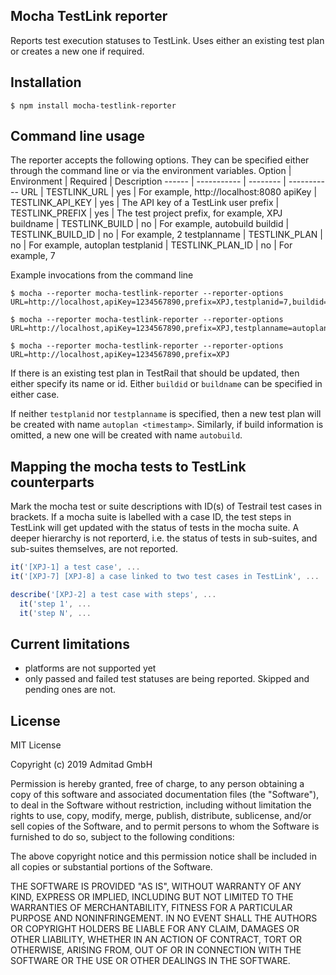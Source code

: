 ## Mocha TestLink reporter

Reports test execution statuses to TestLink. Uses either an existing test plan or creates a new one if required.

## Installation

```shell
$ npm install mocha-testlink-reporter
```
## Command line usage

The reporter accepts the following options. They can be specified either through the command line or via the environment variables.
Option | Environment | Required | Description
------ | ----------- | -------- | -----------
URL | TESTLINK_URL | yes | For example, http://localhost:8080
apiKey | TESTLINK_API_KEY | yes | The API key of a TestLink user
prefix | TESTLINK_PREFIX | yes | The test project prefix, for example, XPJ
buildname | TESTLINK_BUILD | no | For example, autobuild
buildid | TESTLINK_BUILD_ID | no | For example, 2
testplanname | TESTLINK_PLAN | no | For example, autoplan
testplanid | TESTLINK_PLAN_ID | no | For example, 7

Example invocations from the command line

```shell
$ mocha --reporter mocha-testlink-reporter --reporter-options URL=http://localhost,apiKey=1234567890,prefix=XPJ,testplanid=7,buildid=2

$ mocha --reporter mocha-testlink-reporter --reporter-options URL=http://localhost,apiKey=1234567890,prefix=XPJ,testplanname=autoplan,buildname=autobuilld

$ mocha --reporter mocha-testlink-reporter --reporter-options URL=http://localhost,apiKey=1234567890,prefix=XPJ
```

If there is an existing test plan in TestRail that should be updated, then either specify its name or id.
Either `buildid` or `buildname` can be specified in either case.

If neither `testplanid` nor `testplanname` is specified, then a new test plan will be created with name `autoplan <timestamp>`.
Similarly, if build information is omitted, a new one will be created with name `autobuild`.

## Mapping the mocha tests to TestLink counterparts
Mark the mocha test or suite descriptions with ID(s) of Testrail test cases in brackets.
If a mocha suite is labelled with a case ID, the test steps in TestLink will get updated with the status of tests in the mocha suite.
A deeper hierarchy is not reporterd, i.e. the status of tests in sub-suites, and sub-suites themselves, are not reported. 
 
```Javascript
it('[XPJ-1] a test case', ...
it('[XPJ-7] [XPJ-8] a case linked to two test cases in TestLink', ...

describe('[XPJ-2] a test case with steps', ...
  it('step 1', ...
  it('step N', ...
```

## Current limitations

- platforms are not supported yet
- only passed and failed test statuses are being reported. Skipped and pending ones are not.

## License

MIT License

Copyright (c) 2019 Admitad GmbH

Permission is hereby granted, free of charge, to any person obtaining a copy
of this software and associated documentation files (the "Software"), to deal
in the Software without restriction, including without limitation the rights
to use, copy, modify, merge, publish, distribute, sublicense, and/or sell
copies of the Software, and to permit persons to whom the Software is
furnished to do so, subject to the following conditions:

The above copyright notice and this permission notice shall be included in all
copies or substantial portions of the Software.

THE SOFTWARE IS PROVIDED "AS IS", WITHOUT WARRANTY OF ANY KIND, EXPRESS OR
IMPLIED, INCLUDING BUT NOT LIMITED TO THE WARRANTIES OF MERCHANTABILITY,
FITNESS FOR A PARTICULAR PURPOSE AND NONINFRINGEMENT. IN NO EVENT SHALL THE
AUTHORS OR COPYRIGHT HOLDERS BE LIABLE FOR ANY CLAIM, DAMAGES OR OTHER
LIABILITY, WHETHER IN AN ACTION OF CONTRACT, TORT OR OTHERWISE, ARISING FROM,
OUT OF OR IN CONNECTION WITH THE SOFTWARE OR THE USE OR OTHER DEALINGS IN THE
SOFTWARE.
